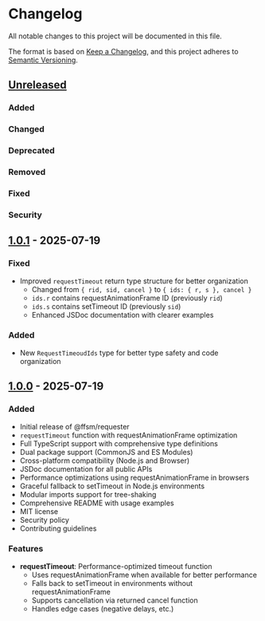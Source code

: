 # Changelog

All notable changes to this project will be documented in this file.

The format is based on [Keep a Changelog](https://keepachangelog.com/en/1.0.0/),
and this project adheres to [Semantic Versioning](https://semver.org/spec/v2.0.0.html).

## [Unreleased]

### Added
### Changed
### Deprecated
### Removed
### Fixed
### Security

## [1.0.1] - 2025-07-19

### Fixed
- Improved `requestTimeout` return type structure for better organization
  - Changed from `{ rid, sid, cancel }` to `{ ids: { r, s }, cancel }`
  - `ids.r` contains requestAnimationFrame ID (previously `rid`)
  - `ids.s` contains setTimeout ID (previously `sid`)
  - Enhanced JSDoc documentation with clearer examples

### Added
- New `RequestTimeoudIds` type for better type safety and code organization

## [1.0.0] - 2025-07-19

### Added
- Initial release of @ffsm/requester
- `requestTimeout` function with requestAnimationFrame optimization
- Full TypeScript support with comprehensive type definitions
- Dual package support (CommonJS and ES Modules)
- Cross-platform compatibility (Node.js and Browser)
- JSDoc documentation for all public APIs
- Performance optimizations using requestAnimationFrame in browsers
- Graceful fallback to setTimeout in Node.js environments
- Modular imports support for tree-shaking
- Comprehensive README with usage examples
- MIT license
- Security policy
- Contributing guidelines

### Features
- **requestTimeout**: Performance-optimized timeout function
  - Uses requestAnimationFrame when available for better performance
  - Falls back to setTimeout in environments without requestAnimationFrame
  - Supports cancellation via returned cancel function
  - Handles edge cases (negative delays, etc.)

[Unreleased]: https://github.com/ffsmio/ffsmio-requester/compare/v1.0.1...HEAD
[1.0.1]: https://github.com/ffsmio/ffsmio-requester/compare/v1.0.0...v1.0.1
[1.0.0]: https://github.com/ffsmio/ffsmio-requester/releases/tag/v1.0.0

